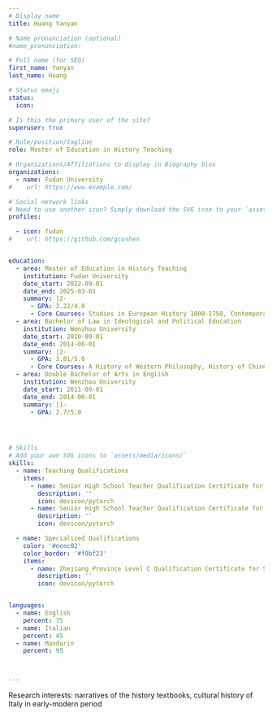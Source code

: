 ```yaml
---
# Display name
title: Huang Yanyan

# Name pronunciation (optional)
#name_pronunciation: 

# Full name (for SEO)
first_name: Yanyan
last_name: Huang

# Status emoji
status:
  icon:

# Is this the primary user of the site?
superuser: true

# Role/position/tagline
role: Master of Education in History Teaching

# Organizations/Affiliations to display in Biography blox
organizations:
  - name: Fudan University
#    url: https://www.example.com/

# Social network links
# Need to use another icon? Simply download the SVG icon to your `assets/media/icons/` folder.
profiles:

  - icon: fudan
#    url: https://github.com/gcushen


education:
  - area: Master of Education in History Teaching
    institution: Fudan University
    date_start: 2022-09-01
    date_end: 2025-03-01
    summary: |2-
      - GPA: 3.22/4.0 
      - Core Courses: Studies in European History 1000-1750, Contemporary Western Historiography
  - area: Bachelor of Law in Ideological and Political Education
    institution: Wenzhou University
    date_start: 2010-09-01
    date_end: 2014-06-01
    summary: |2-
      - GPA: 3.81/5.0 
      - Core Courses: A History of Western Philosophy, History of Chinese Law,World History
  - area: Double Bachelor of Arts in English
    institution: Wenzhou University
    date_start: 2011-09-01
    date_end: 2014-06-01
    summary: |1-
      - GPA: 2.7/5.0 




# Skills
# Add your own SVG icons to `assets/media/icons/`
skills:
  - name: Teaching Qualifications
    items:
      - name: Senior High School Teacher Qualification Certificate for History
        description: ''
        icon: devicon/pytorch
      - name: Senior High School Teacher Qualification Certificate for Political Science
        description: ''
        icon: devicon/pytorch

  - name: Specialized Qualifications
    color: '#eeac02'
    color_border: '#f0bf23'
    items:
      - name: Zhejiang Province Level C Qualification Certificate for School Mental Health Teachers
        description: ''
        icon: devicon/pytorch


languages:
  - name: English
    percent: 75
  - name: Italian
    percent: 45
  - name: Mandarin
    percent: 95



---
```


Research interests: narratives of the history textbooks, cultural history of Italy in early-modern period